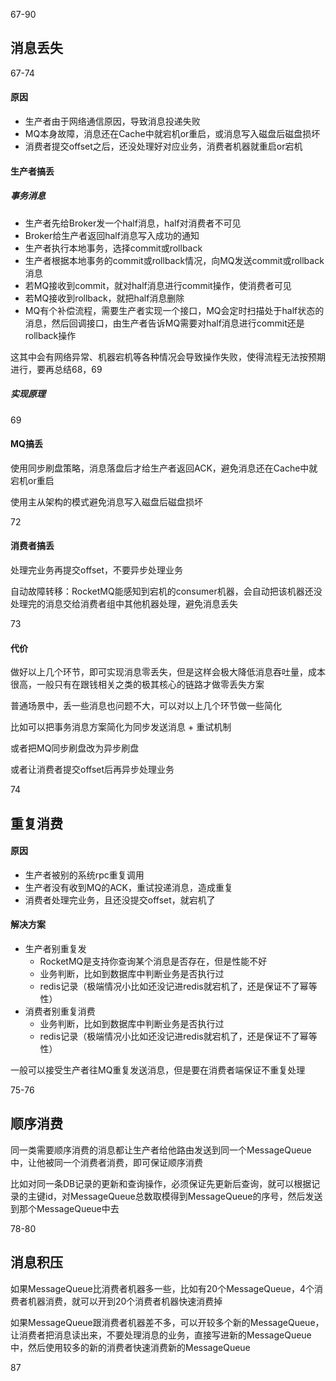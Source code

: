 67-90

## 消息丢失

67-74

#### 原因

- 生产者由于网络通信原因，导致消息投递失败
- MQ本身故障，消息还在Cache中就宕机or重启，或消息写入磁盘后磁盘损坏
- 消费者提交offset之后，还没处理好对应业务，消费者机器就重启or宕机



#### 生产者搞丢

##### 事务消息

- 生产者先给Broker发一个half消息，half对消费者不可见
- Broker给生产者返回half消息写入成功的通知
- 生产者执行本地事务，选择commit或rollback
- 生产者根据本地事务的commit或rollback情况，向MQ发送commit或rollback消息
- 若MQ接收到commit，就对half消息进行commit操作，使消费者可见
- 若MQ接收到rollback，就把half消息删除
- MQ有个补偿流程，需要生产者实现一个接口，MQ会定时扫描处于half状态的消息，然后回调接口，由生产者告诉MQ需要对half消息进行commit还是rollback操作

这其中会有网络异常、机器宕机等各种情况会导致操作失败，使得流程无法按预期进行，要再总结68，69

##### 实现原理

69



#### MQ搞丢

使用同步刷盘策略，消息落盘后才给生产者返回ACK，避免消息还在Cache中就宕机or重启

使用主从架构的模式避免消息写入磁盘后磁盘损坏

72



#### 消费者搞丢

处理完业务再提交offset，不要异步处理业务

自动故障转移：RocketMQ能感知到宕机的consumer机器，会自动把该机器还没处理完的消息交给消费者组中其他机器处理，避免消息丢失

73



#### 代价

做好以上几个环节，即可实现消息零丢失，但是这样会极大降低消息吞吐量，成本很高，一般只有在跟钱相关之类的极其核心的链路才做零丢失方案

普通场景中，丢一些消息也问题不大，可以对以上几个环节做一些简化

比如可以把事务消息方案简化为同步发送消息 + 重试机制

或者把MQ同步刷盘改为异步刷盘

或者让消费者提交offset后再异步处理业务

74









## 重复消费

#### 原因

- 生产者被别的系统rpc重复调用
- 生产者没有收到MQ的ACK，重试投递消息，造成重复
- 消费者处理完业务，且还没提交offset，就宕机了



#### 解决方案

- 生产者别重复发
  - RocketMQ是支持你查询某个消息是否存在，但是性能不好
  - 业务判断，比如到数据库中判断业务是否执行过
  - redis记录（极端情况小比如还没记进redis就宕机了，还是保证不了幂等性）
- 消费者别重复消费
  - 业务判断，比如到数据库中判断业务是否执行过
  - redis记录（极端情况小比如还没记进redis就宕机了，还是保证不了幂等性）

一般可以接受生产者往MQ重复发送消息，但是要在消费者端保证不重复处理

75-76









## 顺序消费

同一类需要顺序消费的消息都让生产者给他路由发送到同一个MessageQueue中，让他被同一个消费者消费，即可保证顺序消费

比如对同一条DB记录的更新和查询操作，必须保证先更新后查询，就可以根据记录的主键id，对MessageQueue总数取模得到MessageQueue的序号，然后发送到那个MessageQueue中去

78-80









## 消息积压

如果MessageQueue比消费者机器多一些，比如有20个MessageQueue，4个消费者机器消费，就可以开到20个消费者机器快速消费掉

如果MessageQueue跟消费者机器差不多，可以开较多个新的MessageQueue，让消费者把消息读出来，不要处理消息的业务，直接写进新的MessageQueue中，然后使用较多的新的消费者快速消费新的MessageQueue

87